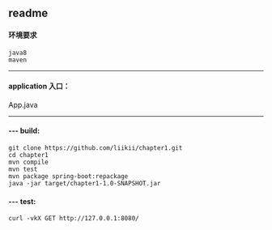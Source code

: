## readme

#### 环境要求
```
java8
maven 
```

---

#### application 入口： 
App.java

---

#### --- build:
```shell
git clone https://github.com/liikii/chapter1.git
cd chapter1
mvn compile
mvn test
mvn package spring-boot:repackage
java -jar target/chapter1-1.0-SNAPSHOT.jar
```


#### --- test:
```shell
curl -vkX GET http://127.0.0.1:8080/
```

